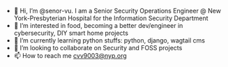 - 👋 Hi, I’m @senor-vu. I am a Senior Security Operations Engineer @ New York-Presbyterian Hospital for the Information Security Department
- 👀 I’m interested in food, becoming a better dev/engineer in cybersecurity, DIY smart home projects
- 🌱 I’m currently learning python stuffs: python, django, wagtail cms
- 💞️ I’m looking to collaborate on Security and FOSS projects
- 📫 How to reach me cvv9003@nyp.org

<!---
senior-vu/senior-vu is a ✨ special ✨ repository because its `README.md` (this file) appears on your GitHub profile.
You can click the Preview link to take a look at your changes.
--->
